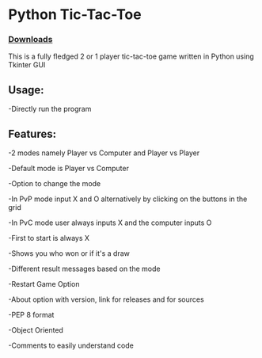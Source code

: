 # Python Tic-Tac-Toe

### [Downloads](https://github.com/VarunS2002/Python-Tic-Tac-Toe/releases)

This is a fully fledged 2 or 1 player tic-tac-toe game written in Python using Tkinter GUI

## Usage:

-Directly run the program

## Features:

-2 modes namely Player vs Computer and Player vs Player

-Default mode is Player vs Computer

-Option to change the mode

-In PvP mode input X and O alternatively by clicking on the buttons in the grid

-In PvC mode user always inputs X and the computer inputs O

-First to start is always X

-Shows you who won or if it's a draw

-Different result messages based on the mode

-Restart Game Option

-About option with version, link for releases and for sources

-PEP 8 format

-Object Oriented

-Comments to easily understand code
